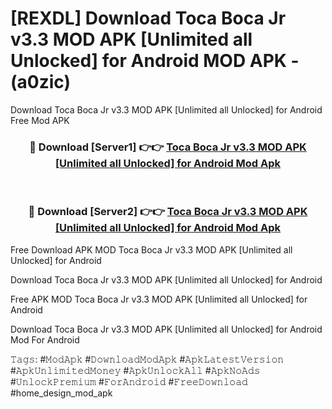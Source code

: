 # [REXDL] Download Toca Boca Jr v3.3 MOD APK [Unlimited all Unlocked] for Android MOD APK - (a0zic)
Download Toca Boca Jr v3.3 MOD APK [Unlimited all Unlocked] for Android Free Mod APK

<div align="center">
<h3>🔴 Download [Server1] 👉👉 <a href="https://apk-comot.site?title=Toca_Boca_Jr_v3.3_MOD_APK_[Unlimited_all_Unlocked]_for_Android">Toca Boca Jr v3.3 MOD APK [Unlimited all Unlocked] for Android Mod Apk</a></h3><br>

<h3>🔴 Download [Server2] 👉👉 <a href="https://apk-comot.site?title=Toca_Boca_Jr_v3.3_MOD_APK_[Unlimited_all_Unlocked]_for_Android">Toca Boca Jr v3.3 MOD APK [Unlimited all Unlocked] for Android Mod Apk</a></h3>
</div>


Free Download APK MOD Toca Boca Jr v3.3 MOD APK [Unlimited all Unlocked] for Android

Download Toca Boca Jr v3.3 MOD APK [Unlimited all Unlocked] for Android 

Free APK MOD Toca Boca Jr v3.3 MOD APK [Unlimited all Unlocked] for Android 

Download Toca Boca Jr v3.3 MOD APK [Unlimited all Unlocked] for Android Mod For Android

𝚃𝚊𝚐𝚜: #𝙼𝚘𝚍𝙰𝚙𝚔 #𝙳𝚘𝚠𝚗𝚕𝚘𝚊𝚍𝙼𝚘𝚍𝙰𝚙𝚔 #𝙰𝚙𝚔𝙻𝚊𝚝𝚎𝚜𝚝𝚅𝚎𝚛𝚜𝚒𝚘𝚗 #𝙰𝚙𝚔𝚄𝚗𝚕𝚒𝚖𝚒𝚝𝚎𝚍𝙼𝚘𝚗𝚎𝚢 #𝙰𝚙𝚔𝚄𝚗𝚕𝚘𝚌𝚔𝙰𝚕𝚕 #𝙰𝚙𝚔𝙽𝚘𝙰𝚍𝚜 #𝚄𝚗𝚕𝚘𝚌𝚔𝙿𝚛𝚎𝚖𝚒𝚞𝚖 #𝙵𝚘𝚛𝙰𝚗𝚍𝚛𝚘𝚒𝚍 #𝙵𝚛𝚎𝚎𝙳𝚘𝚠𝚗𝚕𝚘𝚊𝚍 #home_design_mod_apk